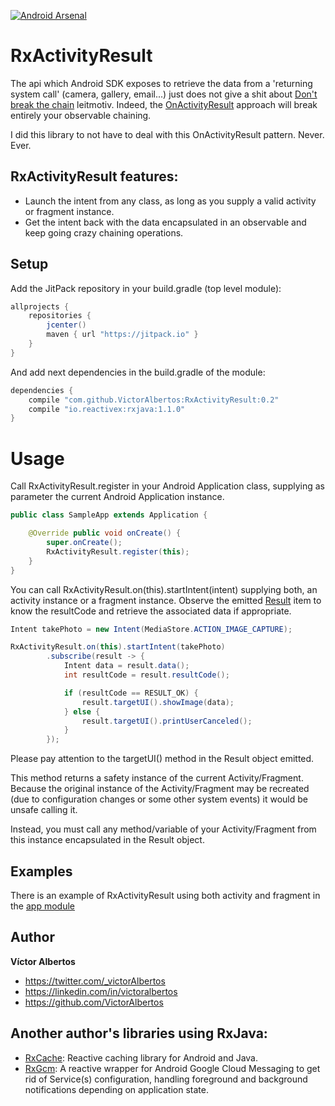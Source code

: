 [![Android Arsenal](https://img.shields.io/badge/Android%20Arsenal-RxActivityResult-green.svg?style=true)](https://android-arsenal.com/details/1/3284)

RxActivityResult
================
The api which Android SDK exposes to retrieve the data from a 'returning system call' (camera, gallery, email...) just does not give a shit about [Don't break the chain](http://blog.danlew.net/2015/03/02/dont-break-the-chain) leitmotiv. Indeed, the [OnActivityResult](http://developer.android.com/intl/es/training/basics/intents/result.html) approach will break entirely your observable chaining. 

I did this library to not have to deal with this OnActivityResult pattern. Never. Ever.  

RxActivityResult features:
--------------------------
* Launch the intent from any class, as long as you supply a valid activity or fragment instance.
* Get the intent back with the data encapsulated in an observable and keep going crazy chaining operations. 

Setup
-----

Add the JitPack repository in your build.gradle (top level module):
```gradle
allprojects {
    repositories {
        jcenter()
        maven { url "https://jitpack.io" }
    }
}
```

And add next dependencies in the build.gradle of the module:
```gradle
dependencies {
    compile "com.github.VictorAlbertos:RxActivityResult:0.2"
    compile "io.reactivex:rxjava:1.1.0"
}
```

Usage
=====
Call RxActivityResult.register in your Android Application class, supplying as parameter the current Android Application instance.
        
```java
public class SampleApp extends Application {

    @Override public void onCreate() {
        super.onCreate();
        RxActivityResult.register(this);
    }
}
```

You can call RxActivityResult.on(this).startIntent(intent) supplying both, an activity instance or a fragment instance.
Observe the emitted [Result](https://github.com/VictorAlbertos/RxActivityResult/blob/master/rx_activity_result/src/main/java/rx_activity_result/Result.java) item to know the resultCode and retrieve the associated data if appropriate.  


```java
Intent takePhoto = new Intent(MediaStore.ACTION_IMAGE_CAPTURE);

RxActivityResult.on(this).startIntent(takePhoto)
        .subscribe(result -> {
            Intent data = result.data();
            int resultCode = result.resultCode();

            if (resultCode == RESULT_OK) {
                result.targetUI().showImage(data);
            } else {
                result.targetUI().printUserCanceled();
            }
        });
```

Please pay attention to the targetUI() method in the Result object emitted. 

This method returns a safety instance of the current Activity/Fragment. Because the original instance of the Activity/Fragment may be recreated (due to configuration changes or some other system events) it would be unsafe calling it. 

Instead, you must call any method/variable of your Activity/Fragment from this instance encapsulated in the Result object.  

Examples
--------
There is an example of RxActivityResult using both activity and fragment in the [app module](https://github.com/VictorAlbertos/RxActivityResult/tree/master/app)

Author
-------
**Víctor Albertos**

* <https://twitter.com/_victorAlbertos>
* <https://linkedin.com/in/victoralbertos>
* <https://github.com/VictorAlbertos>

Another author's libraries using RxJava:
----------------------------------------
* [RxCache](https://github.com/VictorAlbertos/RxCache): Reactive caching library for Android and Java.
* [RxGcm](https://github.com/VictorAlbertos/RxGcm): A reactive wrapper for Android Google Cloud Messaging to get rid of Service(s) configuration, handling foreground and background notifications depending on application state.

